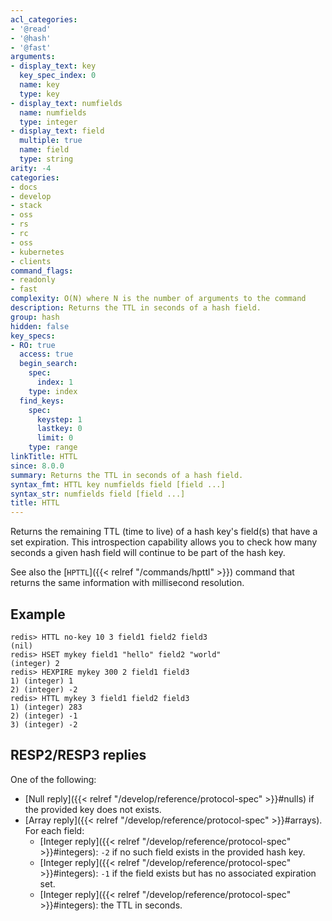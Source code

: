 ```yaml
---
acl_categories:
- '@read'
- '@hash'
- '@fast'
arguments:
- display_text: key
  key_spec_index: 0
  name: key
  type: key
- display_text: numfields
  name: numfields
  type: integer
- display_text: field
  multiple: true
  name: field
  type: string
arity: -4
categories:
- docs
- develop
- stack
- oss
- rs
- rc
- oss
- kubernetes
- clients
command_flags:
- readonly
- fast
complexity: O(N) where N is the number of arguments to the command
description: Returns the TTL in seconds of a hash field.
group: hash
hidden: false
key_specs:
- RO: true
  access: true
  begin_search:
    spec:
      index: 1
    type: index
  find_keys:
    spec:
      keystep: 1
      lastkey: 0
      limit: 0
    type: range
linkTitle: HTTL
since: 8.0.0
summary: Returns the TTL in seconds of a hash field.
syntax_fmt: HTTL key numfields field [field ...]
syntax_str: numfields field [field ...]
title: HTTL
---
```

Returns the remaining TTL (time to live) of a hash key's field(s) that have a set expiration.
This introspection capability allows you to check how many seconds a
given hash field will continue to be part of the hash key.

See also the [`HPTTL`]({{< relref "/commands/hpttl" >}}) command that returns the same information with millisecond resolution.

## Example

```
redis> HTTL no-key 10 3 field1 field2 field3
(nil)
redis> HSET mykey field1 "hello" field2 "world"
(integer) 2
redis> HEXPIRE mykey 300 2 field1 field3
1) (integer) 1
2) (integer) -2
redis> HTTL mykey 3 field1 field2 field3
1) (integer) 283
2) (integer) -1
3) (integer) -2
```

## RESP2/RESP3 replies

One of the following:
* [Null reply]({{< relref "/develop/reference/protocol-spec" >}}#nulls) if the provided key does not exists.
* [Array reply]({{< relref "/develop/reference/protocol-spec" >}}#arrays). For each field:
    - [Integer reply]({{< relref "/develop/reference/protocol-spec" >}}#integers): `-2` if no such field exists in the provided hash key.
    - [Integer reply]({{< relref "/develop/reference/protocol-spec" >}}#integers): `-1` if the field exists but has no associated expiration set.
    - [Integer reply]({{< relref "/develop/reference/protocol-spec" >}}#integers): the TTL in seconds.